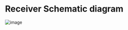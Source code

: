 # Receiver Schematic diagram
![image](https://github.com/user-attachments/assets/ca96777a-8c4b-40f1-95fd-9a0a234c7500)
